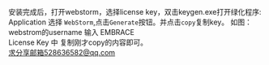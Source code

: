 安装完成后，打开webstorm，选择license key，双击keygen.exe打开绿化程序:
Application 选择 `WebStorm`,点击`Generate`按钮。并点击`copy`复制key。 如图：
webstrom的username  输入 EMBRACE  
License Key 中  复制刚才copy的内容即可。  
求分享邮箱528636582@qq.com
